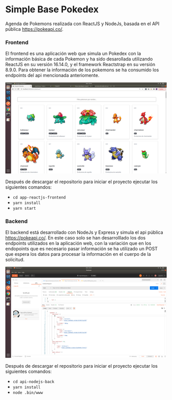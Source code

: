 # Simple Base Pokedex 

Agenda de Pokemons realizada con ReactJS y NodeJs, basada en el API pública  https://pokeapi.co/.  

### Frontend
El frontend es una aplicación web que simula un Pokedex con la información básica de cada Pokemon y ha sido desarollada utilizando ReactJS en su versión 16.14.0, y el framework Reactstrap en su versión 8.9.0. Para obtener la información de los pokemons se ha consumido los endpoints del api mencionada anteriomente. 

![Alt text](pokemon-screen.png?raw=true "Pokemns List View")

Después de descargar el repositorio para iniciar el proyecto ejecutar los siguientes comandos:

- `cd app-reactjs-frontend`
- `yarn install`
- `yarn start`

### Backend
El backend está desarrollado con NodeJs y Express y simula el api pública https://pokeapi.co/. En este caso solo se han desarrolllado los dos endpoints utilizados en la aplicación web, con la variación que en los endopoints que es necesario pasar información se ha utilizado un POST que espera los datos para procesar la información en el cuerpo de la solicitud. 

![Alt text](llamada_postman.png?raw=true "Pokemon Detail")

Después de descargar el repositorio para iniciar el proyecto ejecutar los siguientes comandos:

- `cd api-nodejs-back`
- `yarn install`
- `node .bin/www`